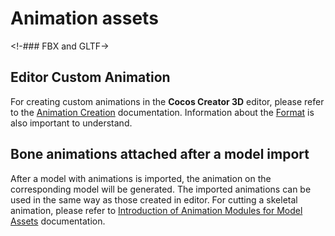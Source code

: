 # Animation assets

<!-### FBX and GLTF->

## Editor Custom Animation
For creating custom animations in the __Cocos Creator 3D__ editor, please refer to the [Animation Creation](../editor/animation/animation-create.md) documentation. Information about the [Format](../engine/animation/animation-clip.md#Animationcurve) is also important to understand.

## Bone animations attached after a model import
After a model with animations is imported, the animation on the corresponding model will be generated. The imported animations can be used in the same way as those created in editor. For cutting a skeletal animation, please refer to [Introduction of Animation Modules for Model Assets](mesh.md) documentation.